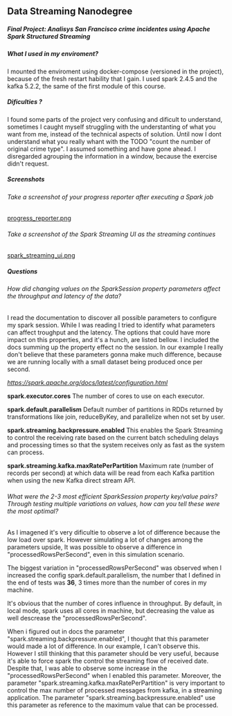 ## Data Streaming Nanodegree
##### Final Project: Analisys San Francisco crime incidentes using Apache Spark Structured Streaming

##### What I used in my enviroment?

I mounted the enviroment using docker-compose (versioned in the project), because of the fresh restart 
hability that I gain. I used spark 2.4.5 and the kafka 5.2.2, the same of the first module of this course.

##### Dificulties ?

I found some parts of the project very confusing and dificult to understand, sometimes I caught myself struggling
with the understanting of what you want from me, instead of the technical aspects of solution. Until now I dont 
understand what you really whant with the TODO "count the number of original crime type". I assumed something and
have gone ahead. I disregarded agrouping the information in a window, because the exercise didn't request.

##### Screenshots

###### Take a screenshot of your progress reporter after executing a Spark job

[progress_reporter.png](./progress_reporter.png)

###### Take a screenshot of the Spark Streaming UI as the streaming continues

[spark_streaming_ui.png](./spark_streaming_ui.png) 

##### Questions

###### How did changing values on the SparkSession property parameters affect the throughput and latency of the data?

I read the documentation to discover all possible parameters to configure my spark session. While I was reading I tried
to identify what parameters can affect troughput and the latency. The options that could have more impact on this 
properties, and it's a hunch, are listed bellow. I included the docs summing up the property effect no the session. 
In our example I really don't believe that these parameters gonna make much difference, because we are running locally 
with a small dataset being produced once per second.

*https://spark.apache.org/docs/latest/configuration.html*

**spark.executor.cores**
The number of cores to use on each executor.

**spark.default.parallelism**
Default number of partitions in RDDs returned by transformations like join, reduceByKey, and parallelize when not set by user.

**spark.streaming.backpressure.enabled**
This enables the Spark Streaming to control the receiving rate based on the current batch scheduling delays and processing times so that the system receives only as fast as the system can process.

**spark.streaming.kafka.maxRatePerPartition**
Maximum rate (number of records per second) at which data will be read from each Kafka partition when using the new Kafka direct stream API. 

###### What were the 2-3 most efficient SparkSession property key/value pairs? Through testing multiple variations on values, how can you tell these were the most optimal?

As I imagened it's very dificultie to observe a lot of difference because the low load over spark. However simulating a lot of changes 
among the parameters upside, It was possible to observe a difference in "processedRowsPerSecond", even in this simulation scenario.

The biggest variation in "processedRowsPerSecond" was observed when I increased the config spark.default.parallelism, the number
that I defined in the end of tests was **36**, 3 times more than the number of cores in my machine.

It's obvious that the number of cores influence in throughput. By default, in local mode, spark uses all cores in machine, but 
decreasing the value as well descrease the "processedRowsPerSecond".

When i figured out in docs the parameter "spark.streaming.backpressure.enabled", I thought that this parameter would made
a lot of difference. In our example, I can't observe this. However I still thinking that this parameter should be
very useful, because it's able to force spark the control the streaming flow of received date. Despite that, I was able
to observe some increase in the "processedRowsPerSecond" when I enabled this parameter. Moreover, the parameter 
"spark.streaming.kafka.maxRatePerPartition" is very important to control the max number of processed messages
from kafka, in a streaming application. The parameter "spark.streaming.backpressure.enabled" use this parameter
as reference to the maximum value that can be processed.



